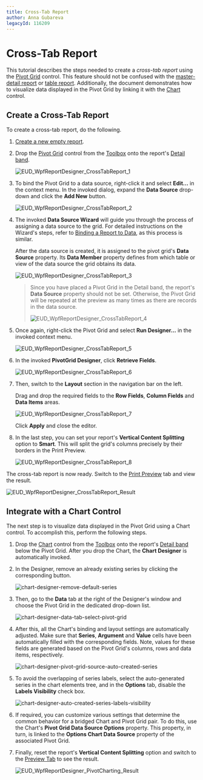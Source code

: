 ```yaml
---
title: Cross-Tab Report
author: Anna Gubareva
legacyId: 116209
---
```

# Cross-Tab Report
This tutorial describes the steps needed to create a _cross-tab report_ using the [Pivot Grid](../report-elements/report-controls.md) control. This feature should not be confused with the [master-detail report](master-detail-report.md) or [table report](table-report.md). Additionally, the document demonstrates how to visualize data displayed in the Pivot Grid by linking it with the [Chart](../report-elements/report-controls.md) control.

## Create a Cross-Tab Report
To create a cross-tab report, do the following.
1. [Create a new empty report](../creating-reports/basic-operations/create-a-new-report.md).
2. Drop the [Pivot Grid](../report-elements/report-controls.md) control from the [Toolbox](../interface-elements/control-toolbox.md) onto the report's [Detail band](../report-elements/report-bands.md).
	
	![EUD_WpfReportDesigner_CrossTabReport_1](../../../../images/img123579.png)
3. To bind the Pivot Grid to a data source, right-click it and select **Edit...** in the context menu. In the invoked dialog, expand the **Data Source** drop-down and click the **Add New** button.
	
	![EUD_WpfReportDesigner_CrossTabReport_2](../../../../images/img123580.png)
4. The invoked **Data Source Wizard** will guide you through the process of assigning a data source to the grid. For detailed instructions on the Wizard's steps, refer to [Binding a Report to Data](../creating-reports/providing-data/binding-a-report-to-data.md), as this process is similar.
	
	After the data source is created, it is assigned to the pivot grid's **Data Source** property. Its **Data Member** property defines from which table or view of the data source the grid obtains its data.
	
	![EUD_WpfReportDesigner_CrossTabReport_3](../../../../images/img123581.png)
	
	> Since you have placed a Pivot Grid in the Detail band, the report's **Data Source** property should not be set. Otherwise, the Pivot Grid will be repeated at the preview as many times as there are records in the data source.
	> 
	> ![EUD_WpfReportDesigner_CrossTabReport_4](../../../../images/img123582.png)
5. Once again, right-click the Pivot Grid and select **Run Designer...** in the invoked context menu.
	
	![EUD_WpfReportDesigner_CrossTabReport_5](../../../../images/img123583.png)
6. In the invoked **PivotGrid Designer**, click **Retrieve Fields**.
	
	![EUD_WpfReportDesigner_CrossTabReport_6](../../../../images/img123584.png)
7. Then, switch to the **Layout** section in the navigation bar on the left.
	
	Drag and drop the required fields to the **Row Fields**, **Column Fields** and **Data Items** areas.
	
	![EUD_WpfReportDesigner_CrossTabReport_7](../../../../images/img123585.png)
	
	Click **Apply** and close the editor.
8. In the last step, you can set your report's **Vertical Content Splitting** option to **Smart**. This will split the grid's columns precisely by their borders in the Print Preview.
	
	![EUD_WpfReportDesigner_CrossTabReport_8](../../../../images/img123587.png)

The cross-tab report is now ready. Switch to the [Print Preview](../document-preview.md) tab and view the result.

![EUD_WpfReportDesigner_CrossTabReport_Result](../../../../images/img123586.png)

## Integrate with a Chart Control
The next step is to visualize data displayed in the Pivot Grid using a Chart control. To accomplish this, perform the following steps.
1. Drop the [Chart](../report-elements/report-controls.md) control from the [Toolbox](../interface-elements/control-toolbox.md) onto the report's [Detail band](../report-elements/report-bands.md) below the Pivot Grid. After you drop the Chart, the **Chart Designer** is automatically invoked.
2. In the Designer, remove an already existing series by clicking the corresponding button.
	
	![chart-designer-remove-default-series](../../../../images/img126211.png)
3. Then, go to the **Data** tab at the right of the Designer's window and choose the Pivot Grid in the dedicated drop-down list.
	
	![chart-designer-data-tab-select-pivot-grid](../../../../images/img126215.png)
4. After this, all the Chart's binding and layout settings are automatically adjusted. Make sure that **Series**, **Argument** and **Value** cells have been automatically filled with the corresponding fields. Note, values for these fields are generated based on the Pivot Grid's columns, rows and data items, respectively.
	
	![chart-designer-pivot-grid-source-auto-created-series](../../../../images/img126216.png)
5. To avoid the overlapping of series labels, select the auto-generated series in the chart elements tree, and in the **Options** tab, disable the **Labels Visibility** check box.
	
	![chart-designer-auto-created-series-labels-visibility](../../../../images/img126217.png)
6. If required, you can customize various settings that determine the common behavior for a bridged Chart and Pivot Grid pair. To do this, use the Chart's **Pivot Grid Data Source Options** property. This property, in turn, is linked to the **Options Chart Data Source** property of the associated Pivot Grid.
7. Finally, reset the report's **Vertical Content Splitting** option and switch to the [Preview Tab](../../report-designer-for-winforms/report-designer-reference/report-designer-ui/preview-tab.md) to see the result.
	
	![EUD_WpfReportDesigner_PivotCharting_Result](../../../../images/img125324.png)